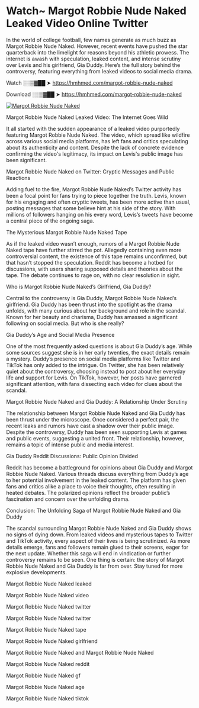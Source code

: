 # Watch~ Margot Robbie Nude Naked Leaked Video Online Twitter

In the world of college football, few names generate as much buzz as Margot Robbie Nude Naked. However, recent events have pushed the star quarterback into the limelight for reasons beyond his athletic prowess. The internet is awash with speculation, leaked content, and intense scrutiny over Levis and his girlfriend, Gia Duddy. Here’s the full story behind the controversy, featuring everything from leaked videos to social media drama.

Watch ░░▒▓██ ➤ https://hmhmed.com/margot-robbie-nude-naked

Download ░░▒▓██ ➤ https://hmhmed.com/margot-robbie-nude-naked

[![Margot Robbie Nude Naked](https://i.imgur.com/dJHk4Zq.gif)](https://hmhmed.com/margot-robbie-nude-naked)

Margot Robbie Nude Naked Leaked Video: The Internet Goes Wild

It all started with the sudden appearance of a leaked video purportedly featuring Margot Robbie Nude Naked. The video, which spread like wildfire across various social media platforms, has left fans and critics speculating about its authenticity and content. Despite the lack of concrete evidence confirming the video's legitimacy, its impact on Levis's public image has been significant.

Margot Robbie Nude Naked on Twitter: Cryptic Messages and Public Reactions

Adding fuel to the fire, Margot Robbie Nude Naked’s Twitter activity has been a focal point for fans trying to piece together the truth. Levis, known for his engaging and often cryptic tweets, has been more active than usual, posting messages that some believe hint at his side of the story. With millions of followers hanging on his every word, Levis’s tweets have become a central piece of the ongoing saga.

The Mysterious Margot Robbie Nude Naked Tape

As if the leaked video wasn’t enough, rumors of a Margot Robbie Nude Naked tape have further stirred the pot. Allegedly containing even more controversial content, the existence of this tape remains unconfirmed, but that hasn’t stopped the speculation. Reddit has become a hotbed for discussions, with users sharing supposed details and theories about the tape. The debate continues to rage on, with no clear resolution in sight.

Who is Margot Robbie Nude Naked’s Girlfriend, Gia Duddy?

Central to the controversy is Gia Duddy, Margot Robbie Nude Naked’s girlfriend. Gia Duddy has been thrust into the spotlight as the drama unfolds, with many curious about her background and role in the scandal. Known for her beauty and charisma, Duddy has amassed a significant following on social media. But who is she really?

Gia Duddy’s Age and Social Media Presence

One of the most frequently asked questions is about Gia Duddy’s age. While some sources suggest she is in her early twenties, the exact details remain a mystery. Duddy’s presence on social media platforms like Twitter and TikTok has only added to the intrigue. On Twitter, she has been relatively quiet about the controversy, choosing instead to post about her everyday life and support for Levis. On TikTok, however, her posts have garnered significant attention, with fans dissecting each video for clues about the scandal.

Margot Robbie Nude Naked and Gia Duddy: A Relationship Under Scrutiny

The relationship between Margot Robbie Nude Naked and Gia Duddy has been thrust under the microscope. Once considered a perfect pair, the recent leaks and rumors have cast a shadow over their public image. Despite the controversy, Duddy has been seen supporting Levis at games and public events, suggesting a united front. Their relationship, however, remains a topic of intense public and media interest.

Gia Duddy Reddit Discussions: Public Opinion Divided

Reddit has become a battleground for opinions about Gia Duddy and Margot Robbie Nude Naked. Various threads discuss everything from Duddy’s age to her potential involvement in the leaked content. The platform has given fans and critics alike a place to voice their thoughts, often resulting in heated debates. The polarized opinions reflect the broader public’s fascination and concern over the unfolding drama.

Conclusion: The Unfolding Saga of Margot Robbie Nude Naked and Gia Duddy

The scandal surrounding Margot Robbie Nude Naked and Gia Duddy shows no signs of dying down. From leaked videos and mysterious tapes to Twitter and TikTok activity, every aspect of their lives is being scrutinized. As more details emerge, fans and followers remain glued to their screens, eager for the next update. Whether this saga will end in vindication or further controversy remains to be seen. One thing is certain: the story of Margot Robbie Nude Naked and Gia Duddy is far from over. Stay tuned for more explosive developments.

Margot Robbie Nude Naked leaked

Margot Robbie Nude Naked video

Margot Robbie Nude Naked twitter

Margot Robbie Nude Naked twitter

Margot Robbie Nude Naked tape

Margot Robbie Nude Naked girlfriend

Margot Robbie Nude Naked and Margot Robbie Nude Naked

Margot Robbie Nude Naked reddit

Margot Robbie Nude Naked gf

Margot Robbie Nude Naked age

Margot Robbie Nude Naked tiktok